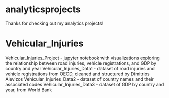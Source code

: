 # analyticsprojects 
  Thanks for checking out my analytics projects! 

# Vehicular_Injuries
  Vehicular_Injuries_Project - jupyter notebook with visualizations exploring the relationship between road injuries, vehicle registrations, and GDP by country and year
  Vehicular_Injuries_Data1 - dataset of road injuries and vehicle registrations from OECD, cleaned and structured by Dimitrios Alevizos
  Vehicular_Injuries_Data2 - dataset of country names and their associated codes
  Vehicular_Injuries_Data3 - dataset of GDP by country and year, from World Bank
